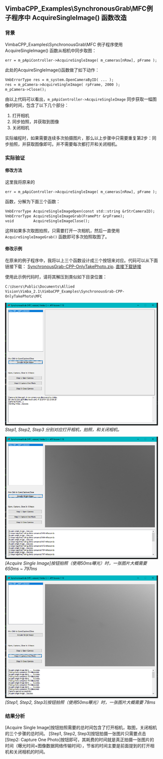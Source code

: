 VimbaCPP_Examples\SynchronousGrab\MFC例子程序中 AcquireSingleImage() 函数改造
---

### 背景
VimbaCPP_Examples\SynchronousGrab\MFC 例子程序使用  AcquireSingleImage() 函数从相机中同步取图：        
```
err = m_pApiController->AcquireSingleImage( m_cameras[nRow], pFrame );
```
此处的AcquireSingleImage()函数做了如下动作：
```
VmbErrorType res = m_system.OpenCameraByID( ... ); 
res = m_pCamera->AcquireSingleImage( rpFrame, 2000 );
m_pCamera->Close(); 
```
由以上代码可以看出，`m_pApiController->AcquireSingleImage` 同步获取一幅图像的时间，包含了以下几个部分：
1. 打开相机
2. 同步拍照，并获取到图像
3. 关闭相机
   
实际编程时，如果需要连续多次拍摄图片，那么以上步骤中只需要重复第2步：同步拍照，并获取图像即可。并不需要每次都打开和关闭相机。


### 实际验证

#### 修改方法
这里我将原来的
```
err = m_pApiController->AcquireSingleImage( m_cameras[nRow], pFrame );
```
函数，分解为下面三个函数：
```
VmbErrorType AcquireSingleImageOpen(const std::string &rStrCameraID);
VmbErrorType AcquireSingleImageGrab(FramePtr &rpFrame);
void	     AcquireSingleImageClose();
```
这样如果多次取图拍照，只需要打开一次相机，然后一直使用 `AcquireSingleImageGrab()` 函数即可多次拍照取图了。


#### 修改示例
在原来的例子程序中，我将以上三个函数设计成三个按钮来对应。代码可以从下面链接下载： 
[SynchronousGrab-CPP-OnlyTakePhoto.zip](SynchronousGrab-CPP-OnlyTakePhoto.zip "优化版本代码"). 
[直接下载链接](https://github.com/avtcn/notes/raw/master/vimbasdk/vimba-cpp-synchronous-grab-mfc-refine/SynchronousGrab-CPP-OnlyTakePhoto.zip)

使用此示例代码时，请将其解压到类似如下目录位置：
```
C:\Users\Public\Documents\Allied Vision\Vimba_2.1\VimbaCPP_Examples\SynchronousGrab-CPP-OnlyTakePhoto\MFC
```

![](1.png)
*Step1, Step2, Step3 分别对应打开相机，拍照，和关闭相机。*


![](2.png)
*[Acquire Single Image]按钮拍照（使用50ms曝光）时，一张图片大概需要 650ms ~ 797ms*


![](3.png)
*[Step1, Step2, Step3]按钮拍照（使用50ms曝光）时，一张图片大概需要 78ms*


### 结果分析
[Acquire Single Image]按钮拍照需要的总时间包含了打开相机，取图，关闭相机的三个步骤的总时间。
[Step1, Step2, Step3]按钮拍摄一张图片只需要点击[Step2: Capture One Photo]按钮即可，其耗费的时间就是真正拍摄一张图片的时间（曝光时间+图像数据网络传输时间），节省的时间主要是前面提到的打开相机和关闭相机的时间。









